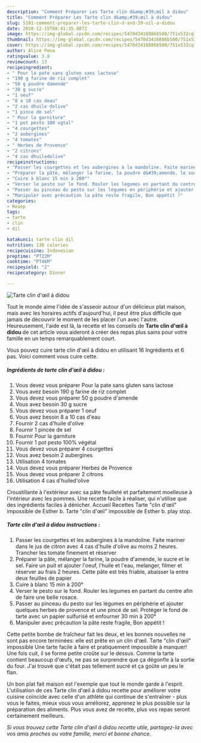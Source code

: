 ```yaml
---
description: "Comment Préparer Les Tarte clin d&amp;#39;œil à didou"
title: "Comment Préparer Les Tarte clin d&amp;#39;œil à didou"
slug: 5101-comment-preparer-les-tarte-clin-d-and-39-oil-a-didou
date: 2020-12-15T08:41:35.887Z
image: https://img-global.cpcdn.com/recipes/5470d3416886b500/751x532cq70/tarte-clin-doeil-a-didou-photo-principale-de-la-recette.jpg
thumbnail: https://img-global.cpcdn.com/recipes/5470d3416886b500/751x532cq70/tarte-clin-doeil-a-didou-photo-principale-de-la-recette.jpg
cover: https://img-global.cpcdn.com/recipes/5470d3416886b500/751x532cq70/tarte-clin-doeil-a-didou-photo-principale-de-la-recette.jpg
author: Alice Pena
ratingvalue: 3.8
reviewcount: 13
recipeingredient:
- " Pour la pate sans gluten sans lactose"
- "190 g farine de riz complet"
- "50 g poudre damende"
- "30 g sucre"
- "1 oeuf"
- "8 a 10 cas deau"
- "2 cas dhuile dolive"
- "1 pince de sel"
- " Pour la garniture"
- "1 pot pesto 100 vgtal"
- "4 courgettes"
- "2 aubergines"
- "4 tomates"
- " Herbes de Provence"
- "2 citrons"
- "4 cas dhuiledolive"
recipeinstructions:
- "Passer les courgettes et les aubergines à la mandoline. Faite mariner dans le jus de citron avec 4 cas d&#39;huile d&#39;olive au moins 2 heures. Trancher les tomate finement et réserver"
- "Préparer la pâte, mélanger la farine, la poudre d&#39;amende, le sucre et le sel. Faire un puit et ajouter l&#39;oeuf, l&#39;huile et l&#39;eau, melanger, filmer et réserver au frais 2 heures. Cette pâte est très friable, abaisser la entre deux feuilles de papier"
- "Cuire à blanc 15 min à 200°"
- "Verser le pesto sur le fond. Rouler les legumes en partant du centre afin de faire une belle rosace."
- "Passer au pinceau du pesto sur les légumes en périphérie et ajouter quelques herbes de provence et une pincé de sel. Protéger le fond de tarte avec un papier sulfurisé et enfourner 30 min à 200°"
- "Manipuler avec précaution la pâte reste fragile, Bon appétit !"
categories:
- Resep
tags:
- tarte
- clin
- dil

katakunci: tarte clin dil 
nutrition: 138 calories
recipecuisine: Indonesian
preptime: "PT22M"
cooktime: "PT46M"
recipeyield: "2"
recipecategory: Dinner

---
```



![Tarte clin d&#39;œil à didou](https://img-global.cpcdn.com/recipes/5470d3416886b500/751x532cq70/tarte-clin-doeil-a-didou-photo-principale-de-la-recette.jpg)

Tout le monde aime l'idée de s'asseoir autour d'un délicieux plat maison, mais avec les horaires actifs d'aujourd'hui, il peut être plus difficile que jamais de découvrir le moment de les placer l'un avec l'autre. Heureusement, l'aide est là, la recette et les conseils de <strong> Tarte clin d&#39;œil à didou </strong> de cet article vous aideront à créer des repas plus sains pour votre famille en un temps remarquablement court.

<!--inarticleads1-->

Vous pouvez cuire tarte clin d&#39;œil à didou en utilisant 16 Ingrédients et 6 pas. Voici comment vous cuire cette.

##### Ingrédients de tarte clin d&#39;œil à didou :

1. Vous devez vous préparer  Pour la pate sans gluten sans lactose
1. Vous avez besoin 190 g farine de riz complet
1. Vous devez vous préparer 50 g poudre d&#39;amende
1. Vous avez besoin 30 g sucre
1. Vous devez vous préparer 1 oeuf
1. Vous avez besoin 8 a 10 cas d&#39;eau
1. Fournir 2 cas d&#39;huile d&#39;olive
1. Fournir 1 pincée de sel
1. Fournir  Pour la garniture
1. Fournir 1 pot pesto 100% végétal
1. Vous devez vous préparer 4 courgettes
1. Vous avez besoin 2 aubergines
1. Utilisation 4 tomates
1. Vous devez vous préparer  Herbes de Provence
1. Vous devez vous préparer 2 citrons
1. Utilisation 4 cas d&#39;huiled&#39;olive


Croustillante à l&#39;extérieur avec sa pâte feuilleté et parfaitement moelleuse à l&#39;intérieur avec les pommes. Une recette facile à réaliser, qui n&#39;utilise que des ingrédients faciles à dénicher. Accueil Recettes Tarte &#34;clin d&#39;œil&#34; impossible de Esther b. Tarte &#34;clin d&#39;œil&#34; impossible de Esther b. play stop. 

<!--inarticleads2-->

##### Tarte clin d&#39;œil à didou instructions :

1. Passer les courgettes et les aubergines à la mandoline. Faite mariner dans le jus de citron avec 4 cas d&#39;huile d&#39;olive au moins 2 heures. Trancher les tomate finement et réserver
1. Préparer la pâte, mélanger la farine, la poudre d&#39;amende, le sucre et le sel. Faire un puit et ajouter l&#39;oeuf, l&#39;huile et l&#39;eau, melanger, filmer et réserver au frais 2 heures. Cette pâte est très friable, abaisser la entre deux feuilles de papier
1. Cuire à blanc 15 min à 200°
1. Verser le pesto sur le fond. Rouler les legumes en partant du centre afin de faire une belle rosace.
1. Passer au pinceau du pesto sur les légumes en périphérie et ajouter quelques herbes de provence et une pincé de sel. Protéger le fond de tarte avec un papier sulfurisé et enfourner 30 min à 200°
1. Manipuler avec précaution la pâte reste fragile, Bon appétit !


Cette petite bombe de fraîcheur fait les deux, et les bonnes nouvelles ne sont pas encore terminées: elle est prête en un clin d&#39;œil. Tarte &#34;clin d&#39;œil&#34; impossible Une tarte facile à faire et pratiquement impossible à manquer! Une fois cuit, il se forme petite croûte sur le dessus. Comme la tarte contient beaucoup d&#39;œufs, ne pas se surprendre que ça dégonfle à la sortie du four. J&#39;ai trouvé que c&#39;était pas tellement sucré et ça goûte un peu le flan. 

<!--inarticleads1-->

<p>
Un bon plat fait maison est l'exemple que tout le monde garde à l'esprit. L'utilisation de ces Tarte clin d&#39;œil à didou recette pour améliorer votre cuisine coïncide avec celle d'un athlète qui continue de s'entraîner - plus vous le faites, mieux vous vous améliorez, apprenez le plus possible sur la préparation des aliments. Plus vous avez de recette, plus vos repas seront certainement meilleurs.
</p>

<p>
<i>Si vous trouvez cette Tarte clin d&#39;œil à didou recette utile, partagez-la avec vos amis proches ou votre famille, merci et bonne chance.</i>
</p>
